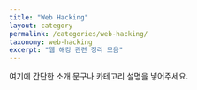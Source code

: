 ```yaml
---
title: "Web Hacking"
layout: category
permalink: /categories/web-hacking/
taxonomy: web-hacking
excerpt: "웹 해킹 관련 정리 모음"
---
```

여기에 간단한 소개 문구나 카테고리 설명을 넣어주세요.
